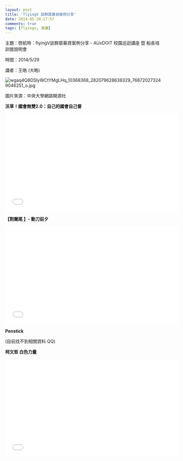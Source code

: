 ```yaml
---
layout: post
title: 'flyingV 談群眾募資案例分享'
date: 2014-05-28 17:57
comments: true
tags: [flyingv, 演講]
---
```

主題：啓航時：flyingV談群眾募資案例分享 - AUxDOIT 校園巡迴講座 暨 船長培訓營說明會

時間：2014/5/29

講者：王皓 (大皓)

![wgaq4Q8DSIyWCtYMgLHq_10368368_282079628638329_768720273249046251_o.jpg](http://i.imgur.com/6U1GpLm.jpg)

圖片來源：中央大學網路開源社


**沃草！國會無雙2.0：自己的國會自己督**

<iframe width="560" height="315" src="//www.youtube.com/embed/PTJyMZldvj0" frameborder="0" allowfullscreen></iframe>

**【割闌尾 】- 動刀前夕**

<iframe width="560" height="315" src="//www.youtube.com/embed/_F36LVanRE0" frameborder="0" allowfullscreen></iframe>

**Penstick**

(目前找不到相關資料 QQ)

**柯文哲 白色力量**

<iframe width="560" height="315" src="//www.youtube.com/embed/lzQUb7PIV8o" frameborder="0" allowfullscreen></iframe>
<br />